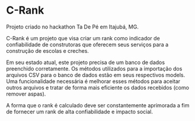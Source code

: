 # C-Rank

Projeto criado no hackathon Ta De Pé em Itajubá, MG.

C-Rank é um projeto que visa criar um rank como indicador de confiabilidade de construtoras que oferecem seus serviços para a construção de escolas e creches.

Em seu estado atual, este projeto precisa de um banco de dados preenchido corretamente.
Os métodos utilizados para a importação dos arquivos CSV para o banco de dados estão em seus respectivos models. Uma funcionalidade necessária é melhorar esses métodos para aceitar outros arquivos e tratar de forma mais eficiente os dados recebidos (como remover aspas).

A forma que o rank é calculado deve ser constantemente aprimorada a fim de fornecer um rank de alta confiabilidade e impacto social.

